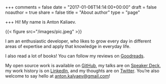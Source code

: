 +++
comments = false
date = "2017-01-06T14:14:00+00:00"
draft = false
noauthor = true
share = false
title = "About author"
type = "page"

+++
Hi! My name is Anton Kaliaev.

{{< figure src="/images/pic.jpeg" >}}

I am an enthusiastic developer, who likes to grow every day in different areas
of expertise and apply that knowledge in everyday life.

I also read a lot of books! You can follow my reviews on
[Goodreads](https://www.goodreads.com/melekes).

My open source work is available on [GitHub](https://github.com/melekes/), my
talks are on [Speaker Deck](https://speakerdeck.com/melekes), my work history
is on [LinkedIn](http://www.linkedin.com/in/melekes), and my thoughts are
on [Twitter](https://twitter.com/akaliaev). You’re also welcome to say
hello at <anton.kalyaev@gmail.com>!

